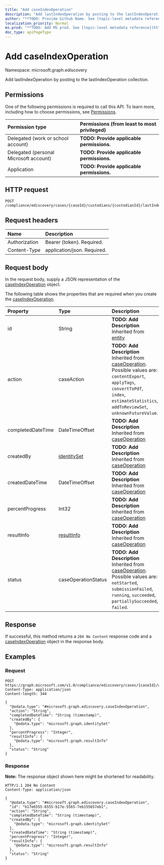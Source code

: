 ```yaml
---
title: "Add caseIndexOperation"
description: "Add lastIndexOperation by posting to the lastIndexOperation collection."
author: "**TODO: Provide Github Name. See [topic-level metadata reference](https://msgo.azurewebsites.net/add/document/guidelines/metadata.html#topic-level-metadata)**"
localization_priority: Normal
ms.prod: "**TODO: Add MS prod. See [topic-level metadata reference](https://msgo.azurewebsites.net/add/document/guidelines/metadata.html#topic-level-metadata)**"
doc_type: apiPageType
---
```


# Add caseIndexOperation
Namespace: microsoft.graph.ediscovery



Add lastIndexOperation by posting to the lastIndexOperation collection.

## Permissions
One of the following permissions is required to call this API. To learn more, including how to choose permissions, see [Permissions](/graph/permissions-reference).

|Permission type|Permissions (from least to most privileged)|
|:---|:---|
|Delegated (work or school account)|**TODO: Provide applicable permissions.**|
|Delegated (personal Microsoft account)|**TODO: Provide applicable permissions.**|
|Application|**TODO: Provide applicable permissions.**|

## HTTP request

<!-- {
  "blockType": "ignored"
}
-->
``` http
POST /compliance/ediscovery/cases/{caseId}/custodians/{custodianId}/lastIndexOperation/$ref
```

## Request headers
|Name|Description|
|:---|:---|
|Authorization|Bearer {token}. Required.|
|Content-Type|application/json. Required.|

## Request body
In the request body, supply a JSON representation of the [caseIndexOperation](../resources/ediscovery-caseindexoperation.md) object.

The following table shows the properties that are required when you create the [caseIndexOperation](../resources/ediscovery-caseindexoperation.md).

|Property|Type|Description|
|:---|:---|:---|
|id|String|**TODO: Add Description** Inherited from [entity](../resources/ediscovery-entity.md)|
|action|caseAction|**TODO: Add Description** Inherited from [caseOperation](../resources/ediscovery-caseoperation.md). Possible values are: `contentExport`, `applyTags`, `convertToPdf`, `index`, `estimateStatistics`, `addToReviewSet`, `unknownFutureValue`.|
|completedDateTime|DateTimeOffset|**TODO: Add Description** Inherited from [caseOperation](../resources/ediscovery-caseoperation.md)|
|createdBy|[identitySet](../resources/ediscovery-identityset.md)|**TODO: Add Description** Inherited from [caseOperation](../resources/ediscovery-caseoperation.md)|
|createdDateTime|DateTimeOffset|**TODO: Add Description** Inherited from [caseOperation](../resources/ediscovery-caseoperation.md)|
|percentProgress|Int32|**TODO: Add Description** Inherited from [caseOperation](../resources/ediscovery-caseoperation.md)|
|resultInfo|[resultInfo](../resources/ediscovery-resultinfo.md)|**TODO: Add Description** Inherited from [caseOperation](../resources/ediscovery-caseoperation.md)|
|status|caseOperationStatus|**TODO: Add Description** Inherited from [caseOperation](../resources/ediscovery-caseoperation.md). Possible values are: `notStarted`, `submissionFailed`, `running`, `succeeded`, `partiallySucceeded`, `failed`.|



## Response

If successful, this method returns a `204 No Content` response code and a [caseIndexOperation](../resources/ediscovery-caseindexoperation.md) object in the response body.

## Examples

### Request
<!-- {
  "blockType": "request",
  "name": "create_caseindexoperation_from_"
}
-->
``` http
POST https://graph.microsoft.com/v1.0/compliance/ediscovery/cases/{caseId}/custodians/{custodianId}/lastIndexOperation/$ref
Content-Type: application/json
Content-length: 344

{
  "@odata.type": "#microsoft.graph.ediscovery.caseIndexOperation",
  "action": "String",
  "completedDateTime": "String (timestamp)",
  "createdBy": {
    "@odata.type": "microsoft.graph.identitySet"
  },
  "percentProgress": "Integer",
  "resultInfo": {
    "@odata.type": "microsoft.graph.resultInfo"
  },
  "status": "String"
}
```


### Response
**Note:** The response object shown here might be shortened for readability.
<!-- {
  "blockType": "response",
  "truncated": true,
  "@odata.type": "microsoft.graph.ediscovery.caseIndexOperation"
}
-->
``` http
HTTP/1.1 204 No Content
Content-Type: application/json

{
  "@odata.type": "#microsoft.graph.ediscovery.caseIndexOperation",
  "id": "b17e6555-6555-b17e-5565-7eb155657eb1",
  "action": "String",
  "completedDateTime": "String (timestamp)",
  "createdBy": {
    "@odata.type": "microsoft.graph.identitySet"
  },
  "createdDateTime": "String (timestamp)",
  "percentProgress": "Integer",
  "resultInfo": {
    "@odata.type": "microsoft.graph.resultInfo"
  },
  "status": "String"
}
```

